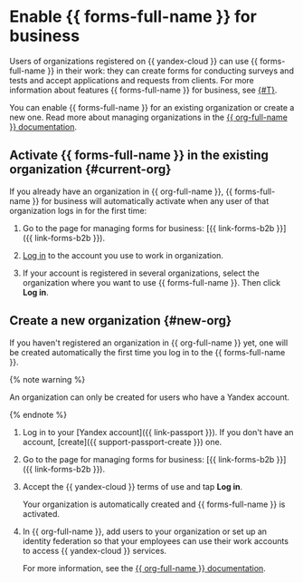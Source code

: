 # Enable {{ forms-full-name }} for business

Users of organizations registered on {{ yandex-cloud }} can use {{ forms-full-name }} in their work: they can create forms for conducting surveys and tests and accept applications and requests from clients. For more information about features {{ forms-full-name }} for business, see [{#T}](forms-for-org.md).

You can enable {{ forms-full-name }} for an existing organization or create a new one. Read more about managing organizations in the [{{ org-full-name }} documentation](../organization/).

## Activate {{ forms-full-name }} in the existing organization {#current-org}

If you already have an organization in {{ org-full-name }}, {{ forms-full-name }} for business will automatically activate when any user of that organization logs in for the first time:

1. Go to the page for managing forms for business: [{{ link-forms-b2b }}]({{ link-forms-b2b }}).

1. [Log in](login.md) to the account you use to work in organization.

1. If your account is registered in several organizations, select the organization where you want to use {{ forms-full-name }}. Then click **Log in**.

## Create a new organization {#new-org}

If you haven't registered an organization in {{ org-full-name }} yet, one will be created automatically the first time you log in to the {{ forms-full-name }}.

{% note warning %}

An organization can only be created for users who have a Yandex account.

{% endnote %}

1. Log in to your [Yandex account]({{ link-passport }}). If you don't have an account, [create]({{ support-passport-create }}) one.

1. Go to the page for managing forms for business: [{{ link-forms-b2b }}]({{ link-forms-b2b }}).

1. Accept the {{ yandex-cloud }} terms of use and tap **Log in**.

   Your organization is automatically created and {{ forms-full-name }} is activated.

1. In {{ org-full-name }}, add users to your organization or set up an identity federation so that your employees can use their work accounts to access {{ yandex-cloud }} services.

   For more information, see the [{{ org-full-name }} documentation](../organization/manage-users.md).